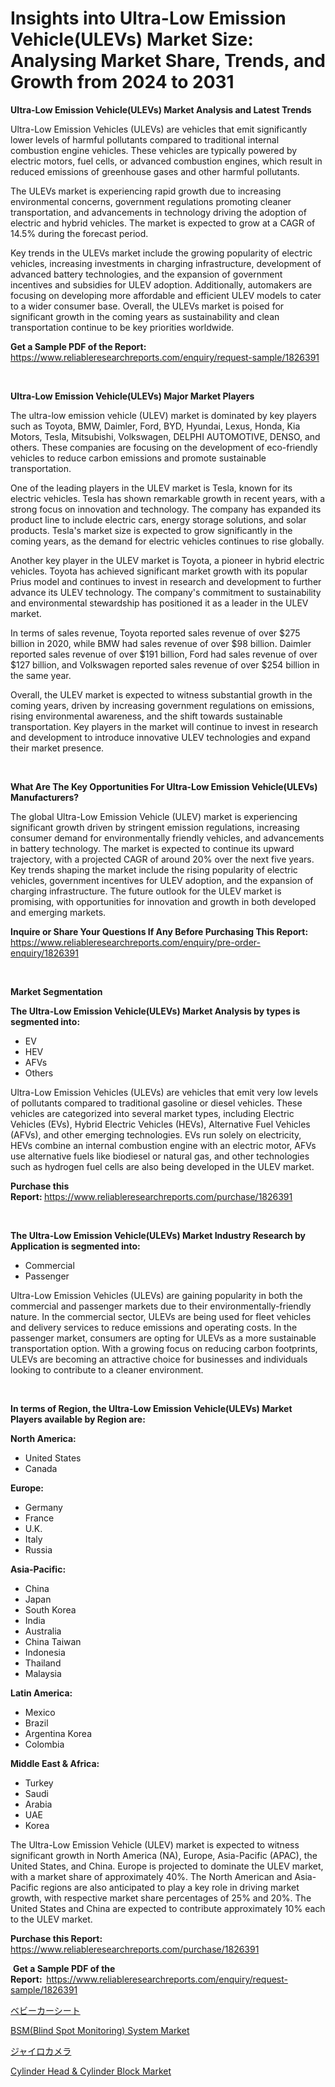 <p><h1>Insights into Ultra-Low Emission Vehicle(ULEVs) Market Size: Analysing Market Share, Trends, and Growth from 2024 to 2031</h1></p><p><strong>Ultra-Low Emission Vehicle(ULEVs) Market Analysis and Latest Trends</strong></p>
<p><p>Ultra-Low Emission Vehicles (ULEVs) are vehicles that emit significantly lower levels of harmful pollutants compared to traditional internal combustion engine vehicles. These vehicles are typically powered by electric motors, fuel cells, or advanced combustion engines, which result in reduced emissions of greenhouse gases and other harmful pollutants.</p><p>The ULEVs market is experiencing rapid growth due to increasing environmental concerns, government regulations promoting cleaner transportation, and advancements in technology driving the adoption of electric and hybrid vehicles. The market is expected to grow at a CAGR of 14.5% during the forecast period. </p><p>Key trends in the ULEVs market include the growing popularity of electric vehicles, increasing investments in charging infrastructure, development of advanced battery technologies, and the expansion of government incentives and subsidies for ULEV adoption. Additionally, automakers are focusing on developing more affordable and efficient ULEV models to cater to a wider consumer base. Overall, the ULEVs market is poised for significant growth in the coming years as sustainability and clean transportation continue to be key priorities worldwide.</p></p>
<p><strong>Get a Sample PDF of the Report:&nbsp;</strong> <a href="https://www.reliableresearchreports.com/enquiry/request-sample/1826391">https://www.reliableresearchreports.com/enquiry/request-sample/1826391</a></p>
<p>&nbsp;</p>
<p><strong>Ultra-Low Emission Vehicle(ULEVs) Major Market Players</strong></p>
<p><p>The ultra-low emission vehicle (ULEV) market is dominated by key players such as Toyota, BMW, Daimler, Ford, BYD, Hyundai, Lexus, Honda, Kia Motors, Tesla, Mitsubishi, Volkswagen, DELPHI AUTOMOTIVE, DENSO, and others. These companies are focusing on the development of eco-friendly vehicles to reduce carbon emissions and promote sustainable transportation.</p><p>One of the leading players in the ULEV market is Tesla, known for its electric vehicles. Tesla has shown remarkable growth in recent years, with a strong focus on innovation and technology. The company has expanded its product line to include electric cars, energy storage solutions, and solar products. Tesla's market size is expected to grow significantly in the coming years, as the demand for electric vehicles continues to rise globally.</p><p>Another key player in the ULEV market is Toyota, a pioneer in hybrid electric vehicles. Toyota has achieved significant market growth with its popular Prius model and continues to invest in research and development to further advance its ULEV technology. The company's commitment to sustainability and environmental stewardship has positioned it as a leader in the ULEV market.</p><p>In terms of sales revenue, Toyota reported sales revenue of over $275 billion in 2020, while BMW had sales revenue of over $98 billion. Daimler reported sales revenue of over $191 billion, Ford had sales revenue of over $127 billion, and Volkswagen reported sales revenue of over $254 billion in the same year.</p><p>Overall, the ULEV market is expected to witness substantial growth in the coming years, driven by increasing government regulations on emissions, rising environmental awareness, and the shift towards sustainable transportation. Key players in the market will continue to invest in research and development to introduce innovative ULEV technologies and expand their market presence.</p></p>
<p>&nbsp;</p>
<p><strong>What Are The Key Opportunities For Ultra-Low Emission Vehicle(ULEVs) Manufacturers?</strong></p>
<p><p>The global Ultra-Low Emission Vehicle (ULEV) market is experiencing significant growth driven by stringent emission regulations, increasing consumer demand for environmentally friendly vehicles, and advancements in battery technology. The market is expected to continue its upward trajectory, with a projected CAGR of around 20% over the next five years. Key trends shaping the market include the rising popularity of electric vehicles, government incentives for ULEV adoption, and the expansion of charging infrastructure. The future outlook for the ULEV market is promising, with opportunities for innovation and growth in both developed and emerging markets.</p></p>
<p><strong>Inquire or Share Your Questions If Any Before Purchasing This Report:</strong> <a href="https://www.reliableresearchreports.com/enquiry/pre-order-enquiry/1826391">https://www.reliableresearchreports.com/enquiry/pre-order-enquiry/1826391</a></p>
<p>&nbsp;</p>
<p><strong>Market Segmentation</strong></p>
<p><strong>The Ultra-Low Emission Vehicle(ULEVs) Market Analysis by types is segmented into:</strong></p>
<p><ul><li>EV</li><li>HEV</li><li>AFVs</li><li>Others</li></ul></p>
<p><p>Ultra-Low Emission Vehicles (ULEVs) are vehicles that emit very low levels of pollutants compared to traditional gasoline or diesel vehicles. These vehicles are categorized into several market types, including Electric Vehicles (EVs), Hybrid Electric Vehicles (HEVs), Alternative Fuel Vehicles (AFVs), and other emerging technologies. EVs run solely on electricity, HEVs combine an internal combustion engine with an electric motor, AFVs use alternative fuels like biodiesel or natural gas, and other technologies such as hydrogen fuel cells are also being developed in the ULEV market.</p></p>
<p><strong>Purchase this Report:&nbsp;</strong><a href="https://www.reliableresearchreports.com/purchase/1826391">https://www.reliableresearchreports.com/purchase/1826391</a></p>
<p>&nbsp;</p>
<p><strong>The Ultra-Low Emission Vehicle(ULEVs) Market Industry Research by Application is segmented into:</strong></p>
<p><ul><li>Commercial</li><li>Passenger</li></ul></p>
<p><p>Ultra-Low Emission Vehicles (ULEVs) are gaining popularity in both the commercial and passenger markets due to their environmentally-friendly nature. In the commercial sector, ULEVs are being used for fleet vehicles and delivery services to reduce emissions and operating costs. In the passenger market, consumers are opting for ULEVs as a more sustainable transportation option. With a growing focus on reducing carbon footprints, ULEVs are becoming an attractive choice for businesses and individuals looking to contribute to a cleaner environment.</p></p>
<p>&nbsp;</p>
<p><strong>In terms of Region, the Ultra-Low Emission Vehicle(ULEVs) Market Players available by Region are:</strong></p>
<p>
    <p> <strong> North America: </strong>
        <ul>
            <li>United States</li>
            <li>Canada</li>
        </ul>
        </p> 
    <p> <strong> Europe: </strong>
        <ul>
            <li>Germany</li>
            <li>France</li>
            <li>U.K.</li>
            <li>Italy</li>
            <li>Russia</li>
        </ul>
        </p> 
    <p> <strong> Asia-Pacific: </strong>
        <ul>
            <li>China</li>
            <li>Japan</li>
            <li>South Korea</li>
            <li>India</li>
            <li>Australia</li>
            <li>China Taiwan</li>
            <li>Indonesia</li>
            <li>Thailand</li>
            <li>Malaysia</li>
        </ul>
        </p> 
    <p> <strong> Latin America: </strong>
        <ul>
            <li>Mexico</li>
            <li>Brazil</li>
            <li>Argentina Korea</li>
            <li>Colombia</li>
        </ul>
        </p> 
    <p> <strong> Middle East & Africa: </strong>
        <ul>
            <li>Turkey</li>
            <li>Saudi</li>
            <li>Arabia</li>
            <li>UAE</li>
            <li>Korea</li>
        </ul>
    </p>
    </p>
<p><p>The Ultra-Low Emission Vehicle (ULEV) market is expected to witness significant growth in North America (NA), Europe, Asia-Pacific (APAC), the United States, and China. Europe is projected to dominate the ULEV market, with a market share of approximately 40%. The North American and Asia-Pacific regions are also anticipated to play a key role in driving market growth, with respective market share percentages of 25% and 20%. The United States and China are expected to contribute approximately 10% each to the ULEV market.</p></p>
<p><strong>Purchase this Report: </strong><a href="https://www.reliableresearchreports.com/purchase/1826391">https://www.reliableresearchreports.com/purchase/1826391</a></p>
<p>&nbsp;<strong>Get a Sample PDF of the Report:&nbsp;&nbsp;</strong><a href="https://www.reliableresearchreports.com/enquiry/request-sample/1826391">https://www.reliableresearchreports.com/enquiry/request-sample/1826391</a></p>
<p><strong></strong></p>
<p><p><a href="https://medium.com/@yaren_68-91/%E3%83%99%E3%83%93%E3%83%BC%E3%82%AB%E3%83%BC%E3%82%B7%E3%83%BC%E3%83%88%E5%B8%82%E5%A0%B4%E3%81%AE%E8%A6%8F%E6%A8%A1%E3%81%A8%E5%B8%82%E5%A0%B4%E5%8B%95%E5%90%91-%E5%AE%8C%E5%85%A8%E3%81%AA%E6%A5%AD%E7%95%8C%E6%A6%82%E8%A6%81-2024%E5%B9%B4%E3%81%8B%E3%82%892031%E5%B9%B4-73fe58402d11">ベビーカーシート</a></p><p><a href="https://github.com/shotows/Market-Research-Report-List-1/blob/main/bsmblind-spot-monitoring-system-market.md">BSM(Blind Spot Monitoring) System Market</a></p><p><a href="https://medium.com/@jaynedurgan2023/%E3%82%B8%E3%83%A3%E3%82%A4%E3%83%AD%E3%82%AB%E3%83%A1%E3%83%A9%E5%B8%82%E5%A0%B4%E3%82%B7%E3%82%A7%E3%82%A2%E3%81%AE%E6%8E%A8%E7%A7%BB%E3%81%A8%E5%B8%82%E5%A0%B4%E6%88%90%E9%95%B7%E3%81%AE%E3%83%88%E3%83%AC%E3%83%B3%E3%83%89-2024%E5%B9%B4-2031%E5%B9%B4-cd58005074a3">ジャイロカメラ</a></p><p><a href="https://github.com/Sinjinluong3e0awx2m195k76/Market-Research-Report-List-1/blob/main/cylinder-head-cylinder-block-market.md">Cylinder Head & Cylinder Block Market</a></p></p>